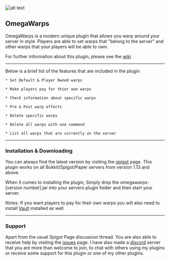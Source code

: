 ![alt text](https://i.imgur.com/uMkxBkp.png "banner") </span>

## OmegaWarps

OmegaWarps is a modern unique plugin that allows you warp around your server in style. Players
are able to set warps that "belong to the server" and other warps that your players will be
able to own.

For further information about this plugin, please see the [wiki](https://github.com/OmegaWeaponDev/OmegaWarps/wiki)

***

Below is a brief list of the features that are included in the plugin

    * Set Default & Player Owned warps
    
    * Make players pay for thier own warps
    
    * Check information about specific warps
    
    * Pre & Post warp effects
    
    * Delete specific warps
    
    * Delete all warps with one command
    
    * List all warps that are currently on the server
    
 ***
 
### Installation & Downloading

You can always find the latest version by visiting the [spigot](https://www.spigotmc.org/resources/omegawarps.74788/) 
page. This plugin works on all Bukkit/Spigot/Paper servers from version 1.13 and above.

When it comes to installing the plugin, Simply drop the omegawarps-[version number].jar into your servers plugin folder and then start your server. 

Notes: If you want players to pay for their own warps you will also need to install [Vault](https://www.spigotmc.org/resources/vault.34315/) installed as well.

***

### Support

Apart from the usual Spigot Page discussion thread. You are also able to receive help by visiting the 
[issues](https://github.com/OmegaWeaponDev/OmegaWarps/issues) page.
I have also made a [discord](https://discord.gg/9nZTPcp) server that you are more than welcome to join, to chat with others using my
plugins or receive some support for this plugin or one of my other plugins.


